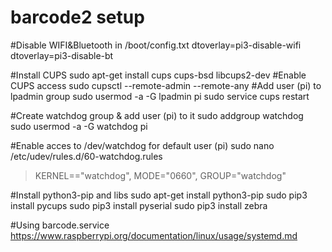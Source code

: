 # barcode2 setup

#Disable WIFI&Bluetooth in /boot/config.txt
dtoverlay=pi3-disable-wifi
dtoverlay=pi3-disable-bt

#Install CUPS
sudo apt-get install cups cups-bsd libcups2-dev
#Enable CUPS access
sudo cupsctl --remote-admin --remote-any
#Add user (pi) to lpadmin group
sudo usermod -a -G lpadmin pi
sudo service cups restart

#Create watchdog group & add user (pi) to it
sudo addgroup watchdog
sudo usermod -a -G watchdog pi

#Enable acces to /dev/watchdog for default user (pi)
sudo nano /etc/udev/rules.d/60-watchdog.rules
>KERNEL=="watchdog", MODE="0660", GROUP="watchdog"

#Install python3-pip and libs
sudo apt-get install python3-pip
sudo pip3 install pycups
sudo pip3 install pyserial
sudo pip3 install zebra

#Using barcode.service
https://www.raspberrypi.org/documentation/linux/usage/systemd.md
